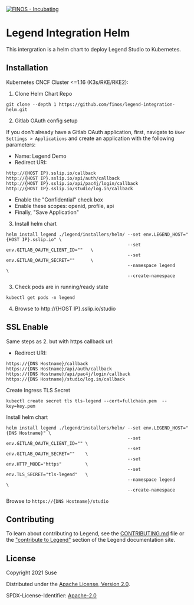 [![FINOS - Incubating](https://cdn.jsdelivr.net/gh/finos/contrib-toolbox@master/images/badge-incubating.svg)](https://finosfoundation.atlassian.net/wiki/display/FINOS/Incubating)

# Legend Integration Helm

This intergration is a helm chart to deploy Legend Studio to Kubernetes.

## Installation

Kubernetes CNCF Cluster <=1.16 (K3s/RKE/RKE2):

1. Clone Helm Chart Repo
```
git clone --depth 1 https://github.com/finos/legend-integration-helm.git
```

2. Gitlab OAuth config setup

If you don't already have a Gitlab OAuth application, first, navigate to `User Settings > Applications` and create an application with the following parameters:

- Name: Legend Demo
- Redirect URI:
```
http://{HOST IP}.sslip.io/callback
http://{HOST IP}.sslip.io/api/auth/callback
http://{HOST IP}.sslip.io/api/pac4j/login/callback
http://{HOST IP}.sslip.io/studio/log.in/callback
```
- Enable the "Confidential" check box
- Enable these scopes: openid, profile, api
- Finally, "Save Application"

3. Install helm chart
```
helm install legend ./legend/installers/helm/ --set env.LEGEND_HOST="{HOST IP}.sslip.io" \
                                              --set env.GITLAB_OAUTH_CLIENT_ID=""   \
                                              --set env.GITLAB_OAUTH_SECRET=""      \
                                              --namespace legend                    \
                                              --create-namespace
```
3. Check pods are in running/ready state
```
kubectl get pods -n legend
```

4. Browse to http://{HOST IP}.sslip.io/studio

## SSL Enable
Same steps as 2. but with https callback url:
- Redirect URI:
```
https://{DNS Hostname}/callback
https://{DNS Hostname}/api/auth/callback
https://{DNS Hostname}/api/pac4j/login/callback
https://{DNS Hostname}/studio/log.in/callback
```

Create Ingress TLS Secret
```
kubectl create secret tls tls-legend --cert=fullchain.pem  --key=key.pem
```

Install helm chart
```
helm install legend ./legend/installers/helm/ --set env.LEGEND_HOST="{DNS Hostname}" \
                                              --set env.GITLAB_OAUTH_CLIENT_ID="" \
                                              --set env.GITLAB_OAUTH_SECRET=""    \
                                              --set env.HTTP_MODE="https"         \
                                              --set env.TLS_SECRET="tls-legend"   \
                                              --namespace legend                  \
                                              --create-namespace
```

Browse to `https://{DNS Hostname}/studio`

## Contributing

To learn about contributing to Legend, see the [CONTRIBUTING.md](CONTRIBUTING.md) file or the ["contribute to Legend"](https://legend.finos.org/docs/getting-started/contribute-to-legend) section of the Legend documentation site.

## License

Copyright 2021 Suse

Distributed under the [Apache License, Version 2.0](http://www.apache.org/licenses/LICENSE-2.0).

SPDX-License-Identifier: [Apache-2.0](https://spdx.org/licenses/Apache-2.0)
